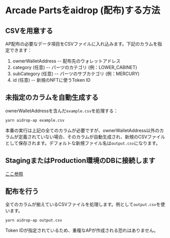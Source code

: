 # Arcade Partsをaidrop (配布)する方法

## CSVを用意する

AP配布の必要なデータ項目をCSVファイルに入れ込みます。下記のカラムを指定できます：
1. ownerWalletAddress -- 配布先のウォレットアドレス
2. category (任意) -- パーツのカテゴリ (例：LOWER_CABINET)
3. subCategory (任意) -- パーツのサブカテゴリ (例：MERCURY)
4. id (任意) -- 新規のNFTに使うToken ID

## 未指定のカラムを自動生成する

ownerWalletAddressを含んだ`example.csv`を処理する：

```
yarn aidrop-ap example.csv
```

本番の実行は上記の全てのカラムが必要ですが、ownerWalletAddress以外のカラムが定義されていない場合、そのカラムが自動生成され、新規のCSVファイルとして保存されます。デフォルトな新規ファイル名は`output.csv`になります。

## StagingまたはProduction環境のDBに接続します
[ここ参照](./docs/stg_db_access_from_local.md)

## 配布を行う

全てのカラムが揃えているCSVファイルを処理します。例として`output.csv`を使います。

```
yarn aidrop-ap output.csv
```
Token IDが指定されているため、重複なAPが作成される恐れはありません。